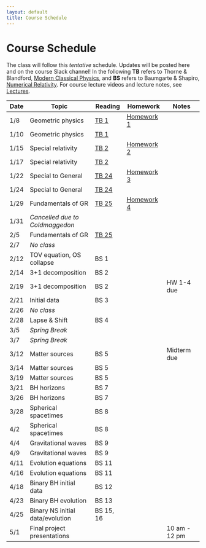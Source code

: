 ```yaml
---
layout: default
title: Course Schedule
---
```


# Course Schedule

The class will follow this _tentative_ schedule. Updates will be posted here and on the course Slack channel! In the following **TB** refers to Thorne & Blandford, [Modern Classical Physics](http://catalog.lib.msu.edu/record=b12356242\~S39a), and **BS** refers to Baumgarte & Shapiro, [Numerical Relativity](http://catalog.lib.msu.edu/record=b12974302\~S39a). 
For course lecture videos and lecture notes, see [Lectures](lectures.md).

Date  | Topic                      | Reading | Homework | Notes
------|----------------------------|-----------|----------|------
1/8  | Geometric physics | [TB 1](https://www.dropbox.com/s/eef43cw6bxs4otm/1201.1.K.pdf?dl=0) | [Homework 1](assignments/hw1.md) |
1/10 | Geometric physics | [TB 1](https://www.dropbox.com/s/eef43cw6bxs4otm/1201.1.K.pdf?dl=0) | 
1/15 | Special relativity | [TB 2](https://www.dropbox.com/s/u0djrahgq0aha2b/1202.1.K.pdf?dl=0) | [Homework 2](assignments/hw2.md)
1/17 | Special relativity | [TB 2](https://www.dropbox.com/s/u0djrahgq0aha2b/1202.1.K.pdf?dl=0)
1/22 | Special to General | [TB 24](https://www.dropbox.com/s/22nb9u126445lgd/1224.2.K.pdf?dl=0) | [Homework 3](assignments/hw3.md)
1/24 | Special to General | [TB 24](https://www.dropbox.com/s/22nb9u126445lgd/1224.2.K.pdf?dl=0)
1/29 | Fundamentals of GR | [TB 25](https://www.dropbox.com/s/mvwl0aft8mcuma2/1225.2.K.pdf?dl=0) | [Homework 4](assignments/hw4.md)
1/31 | _Cancelled due to Coldmaggedon_
2/5 | Fundamentals of GR | [TB 25](https://www.dropbox.com/s/mvwl0aft8mcuma2/1225.2.K.pdf?dl=0) | | 
2/7 | _No class_ 
2/12 | TOV equation, OS collapse | BS 1 | | 
2/14 | 3+1 decomposition | BS 2 | 
2/19 | 3+1 decomposition | BS 2 | | HW 1-4 due
2/21 | Initial data | BS 3 
2/26 | _No class_
2/28 | Lapse & Shift | BS 4 | | 
3/5 | _Spring Break_
3/7 | _Spring Break_
3/12 | Matter sources | BS 5 | | Midterm due
3/14 | Matter sources | BS 5
3/19 | Matter sources | BS 5 
3/21 | BH horizons | BS 7
3/26 | BH horizons | BS 7
3/28 | Spherical spacetimes | BS 8
4/2 | Spherical spacetimes | BS 8
4/4 | Gravitational waves | BS 9 
4/9 | Gravitational waves | BS 9
4/11 | Evolution equations | BS 11
4/16 | Evolution equations | BS 11
4/18 | Binary BH initial data | BS 12
4/23 | Binary BH evolution | BS 13
4/25 | Binary NS initial data/evolution | BS 15, 16
5/1 | Final project presentations | | | 10 am - 12 pm